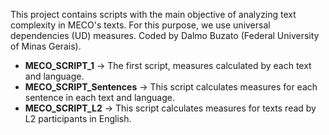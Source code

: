 This project contains scripts with the main objective of analyzing text complexity in MECO's texts. For this purpose, we use universal dependencies (UD) measures. Coded by Dalmo Buzato (Federal University of Minas Gerais).

- **MECO_SCRIPT_1** -> The first script, measures calculated by each text and language.
- **MECO_SCRIPT_Sentences** -> This script calculates measures for each sentence in each text and language. 
- **MECO_SCRIPT_L2** -> This script calculates measures for texts read by L2 participants in English. 
